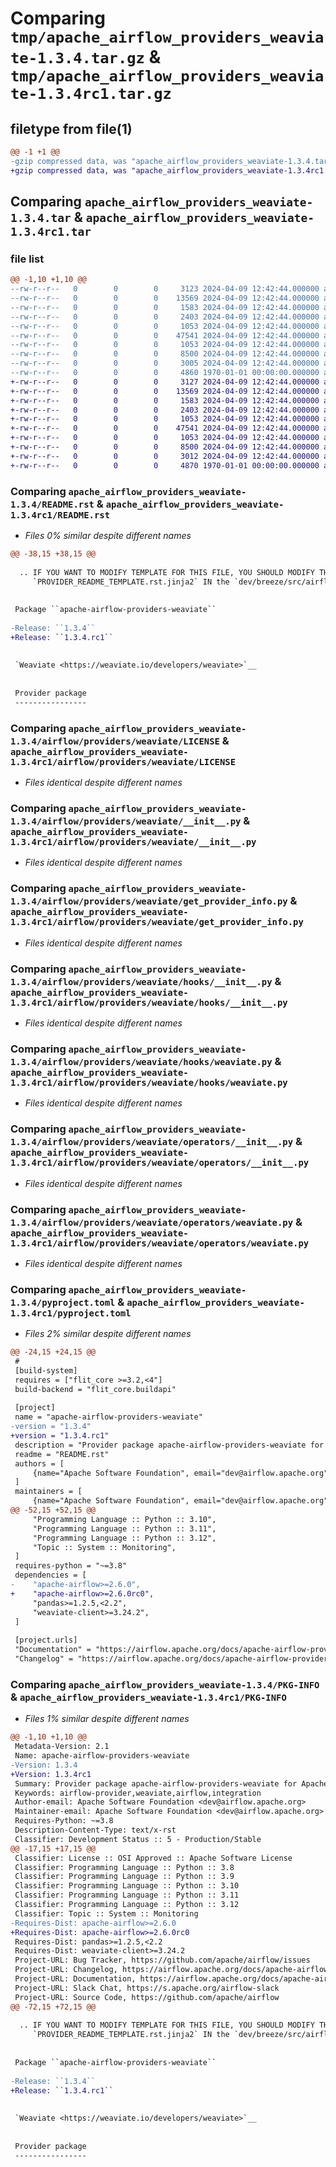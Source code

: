 # Comparing `tmp/apache_airflow_providers_weaviate-1.3.4.tar.gz` & `tmp/apache_airflow_providers_weaviate-1.3.4rc1.tar.gz`

## filetype from file(1)

```diff
@@ -1 +1 @@
-gzip compressed data, was "apache_airflow_providers_weaviate-1.3.4.tar", last modified: Tue Apr  9 12:42:44 2024, max compression
+gzip compressed data, was "apache_airflow_providers_weaviate-1.3.4rc1.tar", last modified: Tue Apr  9 12:42:44 2024, max compression
```

## Comparing `apache_airflow_providers_weaviate-1.3.4.tar` & `apache_airflow_providers_weaviate-1.3.4rc1.tar`

### file list

```diff
@@ -1,10 +1,10 @@
--rw-r--r--   0        0        0     3123 2024-04-09 12:42:44.000000 apache_airflow_providers_weaviate-1.3.4/README.rst
--rw-r--r--   0        0        0    13569 2024-04-09 12:42:44.000000 apache_airflow_providers_weaviate-1.3.4/airflow/providers/weaviate/LICENSE
--rw-r--r--   0        0        0     1583 2024-04-09 12:42:44.000000 apache_airflow_providers_weaviate-1.3.4/airflow/providers/weaviate/__init__.py
--rw-r--r--   0        0        0     2403 2024-04-09 12:42:44.000000 apache_airflow_providers_weaviate-1.3.4/airflow/providers/weaviate/get_provider_info.py
--rw-r--r--   0        0        0     1053 2024-04-09 12:42:44.000000 apache_airflow_providers_weaviate-1.3.4/airflow/providers/weaviate/hooks/__init__.py
--rw-r--r--   0        0        0    47541 2024-04-09 12:42:44.000000 apache_airflow_providers_weaviate-1.3.4/airflow/providers/weaviate/hooks/weaviate.py
--rw-r--r--   0        0        0     1053 2024-04-09 12:42:44.000000 apache_airflow_providers_weaviate-1.3.4/airflow/providers/weaviate/operators/__init__.py
--rw-r--r--   0        0        0     8500 2024-04-09 12:42:44.000000 apache_airflow_providers_weaviate-1.3.4/airflow/providers/weaviate/operators/weaviate.py
--rw-r--r--   0        0        0     3005 2024-04-09 12:42:44.000000 apache_airflow_providers_weaviate-1.3.4/pyproject.toml
--rw-r--r--   0        0        0     4860 1970-01-01 00:00:00.000000 apache_airflow_providers_weaviate-1.3.4/PKG-INFO
+-rw-r--r--   0        0        0     3127 2024-04-09 12:42:44.000000 apache_airflow_providers_weaviate-1.3.4rc1/README.rst
+-rw-r--r--   0        0        0    13569 2024-04-09 12:42:44.000000 apache_airflow_providers_weaviate-1.3.4rc1/airflow/providers/weaviate/LICENSE
+-rw-r--r--   0        0        0     1583 2024-04-09 12:42:44.000000 apache_airflow_providers_weaviate-1.3.4rc1/airflow/providers/weaviate/__init__.py
+-rw-r--r--   0        0        0     2403 2024-04-09 12:42:44.000000 apache_airflow_providers_weaviate-1.3.4rc1/airflow/providers/weaviate/get_provider_info.py
+-rw-r--r--   0        0        0     1053 2024-04-09 12:42:44.000000 apache_airflow_providers_weaviate-1.3.4rc1/airflow/providers/weaviate/hooks/__init__.py
+-rw-r--r--   0        0        0    47541 2024-04-09 12:42:44.000000 apache_airflow_providers_weaviate-1.3.4rc1/airflow/providers/weaviate/hooks/weaviate.py
+-rw-r--r--   0        0        0     1053 2024-04-09 12:42:44.000000 apache_airflow_providers_weaviate-1.3.4rc1/airflow/providers/weaviate/operators/__init__.py
+-rw-r--r--   0        0        0     8500 2024-04-09 12:42:44.000000 apache_airflow_providers_weaviate-1.3.4rc1/airflow/providers/weaviate/operators/weaviate.py
+-rw-r--r--   0        0        0     3012 2024-04-09 12:42:44.000000 apache_airflow_providers_weaviate-1.3.4rc1/pyproject.toml
+-rw-r--r--   0        0        0     4870 1970-01-01 00:00:00.000000 apache_airflow_providers_weaviate-1.3.4rc1/PKG-INFO
```

### Comparing `apache_airflow_providers_weaviate-1.3.4/README.rst` & `apache_airflow_providers_weaviate-1.3.4rc1/README.rst`

 * *Files 0% similar despite different names*

```diff
@@ -38,15 +38,15 @@
 
  .. IF YOU WANT TO MODIFY TEMPLATE FOR THIS FILE, YOU SHOULD MODIFY THE TEMPLATE
     `PROVIDER_README_TEMPLATE.rst.jinja2` IN the `dev/breeze/src/airflow_breeze/templates` DIRECTORY
 
 
 Package ``apache-airflow-providers-weaviate``
 
-Release: ``1.3.4``
+Release: ``1.3.4.rc1``
 
 
 `Weaviate <https://weaviate.io/developers/weaviate>`__
 
 
 Provider package
 ----------------
```

### Comparing `apache_airflow_providers_weaviate-1.3.4/airflow/providers/weaviate/LICENSE` & `apache_airflow_providers_weaviate-1.3.4rc1/airflow/providers/weaviate/LICENSE`

 * *Files identical despite different names*

### Comparing `apache_airflow_providers_weaviate-1.3.4/airflow/providers/weaviate/__init__.py` & `apache_airflow_providers_weaviate-1.3.4rc1/airflow/providers/weaviate/__init__.py`

 * *Files identical despite different names*

### Comparing `apache_airflow_providers_weaviate-1.3.4/airflow/providers/weaviate/get_provider_info.py` & `apache_airflow_providers_weaviate-1.3.4rc1/airflow/providers/weaviate/get_provider_info.py`

 * *Files identical despite different names*

### Comparing `apache_airflow_providers_weaviate-1.3.4/airflow/providers/weaviate/hooks/__init__.py` & `apache_airflow_providers_weaviate-1.3.4rc1/airflow/providers/weaviate/hooks/__init__.py`

 * *Files identical despite different names*

### Comparing `apache_airflow_providers_weaviate-1.3.4/airflow/providers/weaviate/hooks/weaviate.py` & `apache_airflow_providers_weaviate-1.3.4rc1/airflow/providers/weaviate/hooks/weaviate.py`

 * *Files identical despite different names*

### Comparing `apache_airflow_providers_weaviate-1.3.4/airflow/providers/weaviate/operators/__init__.py` & `apache_airflow_providers_weaviate-1.3.4rc1/airflow/providers/weaviate/operators/__init__.py`

 * *Files identical despite different names*

### Comparing `apache_airflow_providers_weaviate-1.3.4/airflow/providers/weaviate/operators/weaviate.py` & `apache_airflow_providers_weaviate-1.3.4rc1/airflow/providers/weaviate/operators/weaviate.py`

 * *Files identical despite different names*

### Comparing `apache_airflow_providers_weaviate-1.3.4/pyproject.toml` & `apache_airflow_providers_weaviate-1.3.4rc1/pyproject.toml`

 * *Files 2% similar despite different names*

```diff
@@ -24,15 +24,15 @@
 #
 [build-system]
 requires = ["flit_core >=3.2,<4"]
 build-backend = "flit_core.buildapi"
 
 [project]
 name = "apache-airflow-providers-weaviate"
-version = "1.3.4"
+version = "1.3.4.rc1"
 description = "Provider package apache-airflow-providers-weaviate for Apache Airflow"
 readme = "README.rst"
 authors = [
     {name="Apache Software Foundation", email="dev@airflow.apache.org"},
 ]
 maintainers = [
     {name="Apache Software Foundation", email="dev@airflow.apache.org"},
@@ -52,15 +52,15 @@
     "Programming Language :: Python :: 3.10",
     "Programming Language :: Python :: 3.11",
     "Programming Language :: Python :: 3.12",
     "Topic :: System :: Monitoring",
 ]
 requires-python = "~=3.8"
 dependencies = [
-    "apache-airflow>=2.6.0",
+    "apache-airflow>=2.6.0rc0",
     "pandas>=1.2.5,<2.2",
     "weaviate-client>=3.24.2",
 ]
 
 [project.urls]
 "Documentation" = "https://airflow.apache.org/docs/apache-airflow-providers-weaviate/1.3.4"
 "Changelog" = "https://airflow.apache.org/docs/apache-airflow-providers-weaviate/1.3.4/changelog.html"
```

### Comparing `apache_airflow_providers_weaviate-1.3.4/PKG-INFO` & `apache_airflow_providers_weaviate-1.3.4rc1/PKG-INFO`

 * *Files 1% similar despite different names*

```diff
@@ -1,10 +1,10 @@
 Metadata-Version: 2.1
 Name: apache-airflow-providers-weaviate
-Version: 1.3.4
+Version: 1.3.4rc1
 Summary: Provider package apache-airflow-providers-weaviate for Apache Airflow
 Keywords: airflow-provider,weaviate,airflow,integration
 Author-email: Apache Software Foundation <dev@airflow.apache.org>
 Maintainer-email: Apache Software Foundation <dev@airflow.apache.org>
 Requires-Python: ~=3.8
 Description-Content-Type: text/x-rst
 Classifier: Development Status :: 5 - Production/Stable
@@ -17,15 +17,15 @@
 Classifier: License :: OSI Approved :: Apache Software License
 Classifier: Programming Language :: Python :: 3.8
 Classifier: Programming Language :: Python :: 3.9
 Classifier: Programming Language :: Python :: 3.10
 Classifier: Programming Language :: Python :: 3.11
 Classifier: Programming Language :: Python :: 3.12
 Classifier: Topic :: System :: Monitoring
-Requires-Dist: apache-airflow>=2.6.0
+Requires-Dist: apache-airflow>=2.6.0rc0
 Requires-Dist: pandas>=1.2.5,<2.2
 Requires-Dist: weaviate-client>=3.24.2
 Project-URL: Bug Tracker, https://github.com/apache/airflow/issues
 Project-URL: Changelog, https://airflow.apache.org/docs/apache-airflow-providers-weaviate/1.3.4/changelog.html
 Project-URL: Documentation, https://airflow.apache.org/docs/apache-airflow-providers-weaviate/1.3.4
 Project-URL: Slack Chat, https://s.apache.org/airflow-slack
 Project-URL: Source Code, https://github.com/apache/airflow
@@ -72,15 +72,15 @@
 
  .. IF YOU WANT TO MODIFY TEMPLATE FOR THIS FILE, YOU SHOULD MODIFY THE TEMPLATE
     `PROVIDER_README_TEMPLATE.rst.jinja2` IN the `dev/breeze/src/airflow_breeze/templates` DIRECTORY
 
 
 Package ``apache-airflow-providers-weaviate``
 
-Release: ``1.3.4``
+Release: ``1.3.4.rc1``
 
 
 `Weaviate <https://weaviate.io/developers/weaviate>`__
 
 
 Provider package
 ----------------
```

